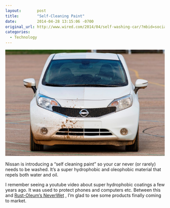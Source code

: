 ```yaml
---
layout:       post
title:        "Self-Cleaning Paint"
date:         2014-04-28 13:15:06 -0700
original_url: http://www.wired.com/2014/04/self-washing-car/?mbid=social_fb
categories:
  - Technology
---
```


  ![self_cleaning_car_06-660x440.jpg](/assets/import/ad76c15fb25e2815308c9aa11e92a4aa.jpg)  

 Nissan is introducing a “self cleaning paint” so your car never (or rarely) needs to be washed. It’s a super hydrophobic and oleophobic material that repels both water and oil. 

 I remember seeing a youtube video about super hydrophobic coatings a few years ago. It was used to protect phones and computers etc. Between this and  [Rust-Oleum’s NeverWet](http://www.rustoleum.com/product-catalog/consumer-brands/neverwet/neverwet-kit) , I’m glad to see some products finally coming to market. 

 
